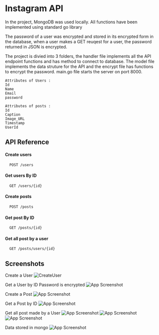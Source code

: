 
# Instagram API

In the project, MongoDB was used locally. All functions have been
implemented using standard go library

The password of a user was encrypted and stored in its encrypted form in the database, when a user makes a GET reuqest for a user, the password returned in JSON is encrypted.

The project is divied into 3 folders, the handler file implements all the API endpoint functions and has method to connect to database. The model file implements the data struture for the API and the encrypt file has functions to encrypt the password. main.go file starts the server on port 8000.

```
Attributes of Users :
Id
Name
Email
password

Attributes of posts :
Id
Caption
Image_URL
Timestamp
UserId
```
## API Reference

#### Create users 
```http
  POST /users
```

#### Get users By ID 

```http
  GET /users/{id}
```
#### Create posts 

```http
  POST /posts
```
#### Get post By ID 

```http
  GET /posts/{id}
```
#### Get all post by a user

```http
  GET /posts/users/{id}
```

## Screenshots

Create a User 
![CreateUser](https://user-images.githubusercontent.com/62784600/136660575-a5582a18-d045-4dc8-b015-2dc0784536a4.png)

Get a User by ID 
Password is encrypted
![App Screenshot](https://imgur.com/LSo72Xn)

Create a Post
![App Screenshot](https://imgur.com/Q2eCZHm)

Get a Post by ID
![App Screenshot](https://imgur.com/JiPslos)

Get all post made by a User
![App Screenshot](https://imgur.com/65pcWHk)
![App Screenshot](https://imgur.com/yiL177Q)
![App Screenshot](https://imgur.com/l8jOX9C)

Data stored in mongo
![App Screenshot](https://imgur.com/0wAUxnp)

